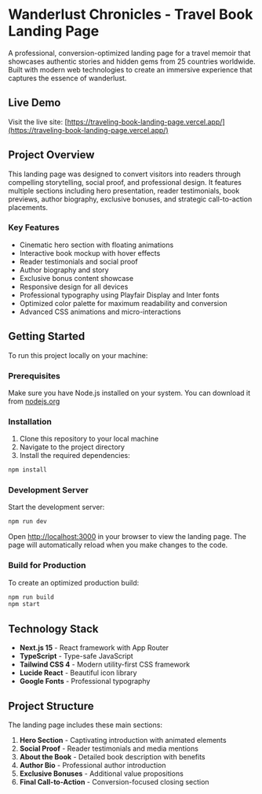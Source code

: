 # Wanderlust Chronicles - Travel Book Landing Page

A professional, conversion-optimized landing page for a travel memoir that showcases authentic stories and hidden gems
from 25 countries worldwide. Built with modern web technologies to create an immersive experience that captures the
essence of wanderlust.

## Live Demo

Visit the live site: [https://traveling-book-landing-page.vercel.app/](https://traveling-book-landing-page.vercel.app/)

## Project Overview

This landing page was designed to convert visitors into readers through compelling storytelling, social proof, and
professional design. It features multiple sections including hero presentation, reader testimonials, book previews,
author biography, exclusive bonuses, and strategic call-to-action placements.

### Key Features

- Cinematic hero section with floating animations
- Interactive book mockup with hover effects
- Reader testimonials and social proof
- Author biography and story
- Exclusive bonus content showcase
- Responsive design for all devices
- Professional typography using Playfair Display and Inter fonts
- Optimized color palette for maximum readability and conversion
- Advanced CSS animations and micro-interactions

## Getting Started

To run this project locally on your machine:

### Prerequisites

Make sure you have Node.js installed on your system. You can download it from [nodejs.org](https://nodejs.org/)

### Installation

1. Clone this repository to your local machine
2. Navigate to the project directory
3. Install the required dependencies:

```bash
npm install
```

### Development Server

Start the development server:

```bash
npm run dev
```

Open [http://localhost:3000](http://localhost:3000) in your browser to view the landing page. The page will
automatically reload when you make changes to the code.

### Build for Production

To create an optimized production build:

```bash
npm run build
npm start
```

## Technology Stack

- **Next.js 15** - React framework with App Router
- **TypeScript** - Type-safe JavaScript
- **Tailwind CSS 4** - Modern utility-first CSS framework
- **Lucide React** - Beautiful icon library
- **Google Fonts** - Professional typography

## Project Structure

The landing page includes these main sections:

1. **Hero Section** - Captivating introduction with animated elements
2. **Social Proof** - Reader testimonials and media mentions
3. **About the Book** - Detailed book description with benefits
4. **Author Bio** - Professional author introduction
5. **Exclusive Bonuses** - Additional value propositions
6. **Final Call-to-Action** - Conversion-focused closing section
